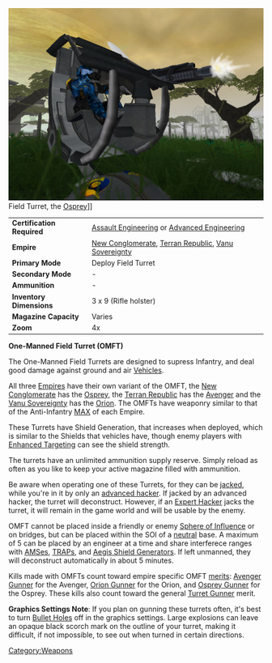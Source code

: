 ![](../images/OspreyFront.jpg "fig:OspreyFront.jpg") Field Turret, the
[Osprey](Osprey.md)\]\]

|                            |                                                                                                                         |
| -------------------------- | ----------------------------------------------------------------------------------------------------------------------- |
| **Certification Required** | [Assault Engineering](../certifications/Assault_Engineering.md) or [Advanced Engineering](../certifications/Advanced_Engineering.md)                        |
| **Empire**                 | [New Conglomerate](../etc/New_Conglomerate.md), [Terran Republic](../etc/Terran_Republic.md), [Vanu Sovereignty](../etc/Vanu_Sovereignty.md) |
| **Primary Mode**           | Deploy Field Turret                                                                                                     |
| **Secondary Mode**         | \-                                                                                                                      |
| **Ammunition**             | \-                                                                                                                      |
| **Inventory Dimensions**   | 3 x 9 (Rifle holster)                                                                                                   |
| **Magazine Capacity**      | Varies                                                                                                                  |
| **Zoom**                   | 4x                                                                                                                      |

**One-Manned Field Turret (OMFT)**

The One-Manned Field Turrets are designed to supress Infantry, and deal
good damage against ground and air [Vehicles](../vehicles/Vehicle.md).

All three [Empires](../terminology/Empire.md) have their own variant of the
OMFT, the [New Conglomerate](../etc/New_Conglomerate.md) has the
[Osprey](Osprey.md), the [Terran
Republic](../etc/Terran_Republic.md) has the
[Avenger](Avenger.md) and the [Vanu
Sovereignty](../etc/Vanu_Sovereignty.md) has the
[Orion](Orion.md). The OMFTs have weaponry similar to that of
the Anti-Infantry [MAX](../items/Mechanized_Assault_Exo-Suit.md) of each Empire.

These Turrets have Shield Generation, that increases when deployed,
which is similar to the Shields that vehicles have, though enemy players
with [Enhanced Targeting](../implants/Enhanced_Targeting.md) can see the
shield strength.

The turrets have an unlimited ammunition supply reserve. Simply reload
as often as you like to keep your active magazine filled with
ammunition.

Be aware when operating one of these Turrets, for they can be
[jacked](../terminology/Jack.md), while you're in it by only an [advanced
hacker](../certifications/Advanced_Hacking.md). If jacked by an advanced hacker,
the turret will deconstruct. However, if an [Expert
Hacker](../certifications/Expert_Hacking.md) jacks the turret, it will remain in
the game world and will be usable by the enemy.

OMFT cannot be placed inside a friendly or enemy [Sphere of
Influence](../locations/Sphere_of_Influence.md) or on bridges, but can be
placed within the SOI of a [neutral](../terminology/Neutral.md) base. A maximum
of 5 can be placed by an engineer at a time and share interferece ranges
with [AMSes](../vehicles/Advanced_Mobile_Station.md), [TRAPs](TRAP.md), and [Aegis
Shield Generators](Aegis_Shield_Generator.md). If left unmanned,
they will deconstruct automatically in about 5 minutes.

Kills made with OMFTs count toward empire specific OMFT
[merits](../merits/Merit_Commendations.md): [Avenger Gunner](../merits/Avenger_Gunner.md)
for the Avenger, [Orion Gunner](../merits/Orion_Gunner.md) for the Orion,
and [Osprey Gunner](../merits/Osprey_Gunner.md) for the Osprey. These
kills also count toward the general [Turret
Gunner](../merits/Turret_Gunner.md) merit.

**Graphics Settings Note**: If you plan on gunning these turrets often,
it's best to turn [Bullet Holes](../etc/Menu.md#Video_Options) off in
the graphics settings. Large explosions can leave an opaque black scorch
mark on the outline of your turret, making it difficult, if not
impossible, to see out when turned in certain directions.

[Category:Weapons](Category:Weapons.md)

